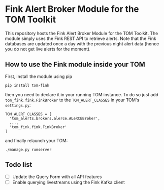 # Fink Alert Broker Module for the TOM Toolkit

This repository hosts the Fink Alert Broker Module for the TOM Toolkit. The module simply uses the Fink REST API to retrieve alerts. Note that the Fink databases are updated once a day with the previous night alert data (hence you do not get live alerts for the moment).

## How to use the Fink module inside your TOM

First, install the module using pip

```
pip install tom-fink
```

then you need to declare it in your running TOM instance. To do so just add `tom_fink.fink.FinkBroker` to the `TOM_ALERT_CLASSES` in your TOM's `settings.py`:

```
TOM_ALERT_CLASSES = [
  'tom_alerts.brokers.alerce.ALeRCEBroker',
  ...,
  'tom_fink.fink.FinkBroker'
]
```

and finally relaunch your TOM:

```
./manage.py runserver
```

## Todo list

- [ ] Update the Query Form with all API features
- [ ] Enable querying livestreams using the Fink Kafka client
